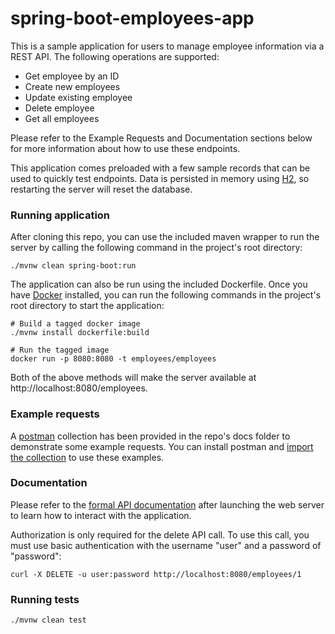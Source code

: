 # spring-boot-employees-app

This is a sample application for users to manage employee information via a REST API. The following operations are supported:

* Get employee by an ID
* Create new employees
* Update existing employee
* Delete employee
* Get all employees

Please refer to the Example Requests and Documentation sections below for more information about how to
use these endpoints.

This application comes preloaded with a few sample records that can be used to quickly test endpoints.
Data is persisted in memory using [H2](http://h2database.com/html/main.html), so restarting the server will reset the database.

### Running application
After cloning this repo, you can use the included maven wrapper to run the server by calling the following command in the project's root directory:
```
./mvnw clean spring-boot:run
```

The application can also be run using the included Dockerfile. Once you have [Docker](https://www.docker.com/) installed,
you can run the following commands in the project's root directory to start the application:
```
# Build a tagged docker image
./mvnw install dockerfile:build

# Run the tagged image
docker run -p 8080:8080 -t employees/employees
```

Both of the above methods will make the server available at http://localhost:8080/employees.

### Example requests
A [postman](https://www.getpostman.com/) collection has been provided in the repo's docs folder to demonstrate some example requests.
You can install postman and [import the collection](https://www.getpostman.com/docs/v6/postman/collections/data_formats#exporting-and-importing-postman-data)
 to use these examples.

### Documentation
Please refer to the [formal API documentation](http://localhost:8080/swagger-ui.html) after launching the web server to
learn how to interact with the application.

Authorization is only required for the delete API call. To use this call, you must use basic authentication with the
username "user" and a password of "password":

```
curl -X DELETE -u user:password http://localhost:8080/employees/1
```

### Running tests
```
./mvnw clean test
```
